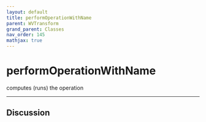 ```yaml
---
layout: default
title: performOperationWithName
parent: WVTransform
grand_parent: Classes
nav_order: 145
mathjax: true
---
```


#  performOperationWithName

computes (runs) the operation


---

## Discussion

  
